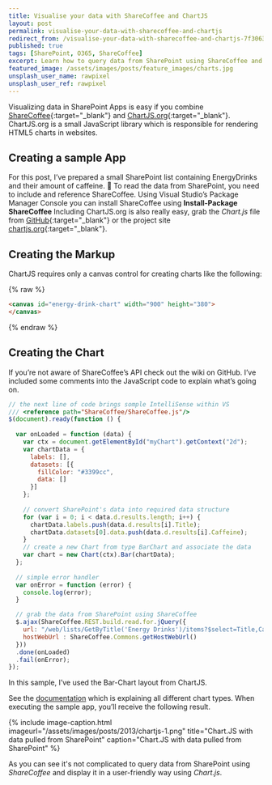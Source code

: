 ```yaml
---
title: Visualise your data with ShareCoffee and ChartJS
layout: post
permalink: visualise-your-data-with-sharecoffee-and-chartjs
redirect_from: /visualise-your-data-with-sharecoffee-and-chartjs-7f306381f39e
published: true
tags: [SharePoint, O365, ShareCoffee]
excerpt: Learn how to query data from SharePoint using ShareCoffee and visualize it with the open-source library Chart.js.
featured_image: /assets/images/posts/feature_images/charts.jpg
unsplash_user_name: rawpixel
unsplash_user_ref: rawpixel
---
```


Visualizing data in SharePoint Apps is easy if you combine [ShareCoffee](https://github.com/ThorstenHans/ShareCoffee){:target="_blank"} and [ChartJS.org](http://www.chartjs.org/){:target="_blank"}. ChartJS.org is a small JavaScript library which is responsible for rendering HTML5 charts in websites.

## Creating a sample App

For this post, I’ve prepared a small SharePoint list containing EnergyDrinks and their amount of caffeine. 🙂 To read the data from SharePoint, you need to include and reference ShareCoffee. Using Visual Studio’s Package Manager Console you can install ShareCoffee using **Install-Package ShareCoffee** Including ChartJS.org is also really easy, grab the *Chart.js* file from [GitHub](https://github.com/davidaparicio/chartjs){:target="_blank"} or the project site [chartjs.org](http://www.chartjs.org/){:target="_blank"}. 

## Creating the Markup

ChartJS requires only a canvas control for creating charts like the following:

{% raw %}
```html
<canvas id="energy-drink-chart" width="900" height="380">
</canvas>

```
{% endraw %}

## Creating the Chart

If you’re not aware of ShareCoffee’s API check out the wiki on GitHub. I’ve included some comments into the JavaScript code to explain what’s going on.

```javascript
// the next line of code brings somple IntelliSense within VS
/// <reference path="ShareCoffee/ShareCoffee.js"/>
$(document).ready(function () {
  
  var onLoaded = function (data) {
    var ctx = document.getElementById("myChart").getContext("2d");
    var chartData = {
      labels: [],
      datasets: [{
        fillColor: "#3399cc",
        data: []
      }]
    };
  
    // convert SharePoint's data into required data structure
    for (var i = 0; i < data.d.results.length; i++) {
      chartData.labels.push(data.d.results[i].Title);
      chartData.datasets[0].data.push(data.d.results[i].Caffeine);
    }
    // create a new Chart from type BarChart and associate the data
    var chart = new Chart(ctx).Bar(chartData);
  };
  
  // simple error handler
  var onError = function (error) {
    console.log(error);
  }

  // grab the data from SharePoint using ShareCoffee
  $.ajax(ShareCoffee.REST.build.read.for.jQuery({
    url: "/web/lists/GetByTitle('Energy Drinks')/items?$select=Title,Caffeine",
    hostWebUrl : ShareCoffee.Commons.getHostWebUrl()
  }))
  .done(onLoaded)
  .fail(onError);
});

```

In this sample, I’ve used the Bar-Chart layout from ChartJS.

See the [documentation](http://www.chartjs.org/docs/) which is explaining all different chart types. When executing the sample app, you’ll receive the following result.

{% include image-caption.html imageurl="/assets/images/posts/2013/chartjs-1.png"
title="Chart.JS with data pulled from SharePoint" caption="Chart.JS with data pulled from SharePoint" %}

As you can see it's not complicated to query data from SharePoint using *ShareCoffee* and display it in a user-friendly way using *Chart.js*.
